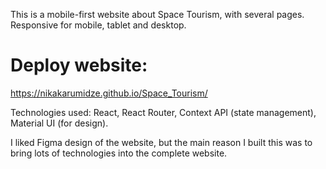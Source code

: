 This is a mobile-first website about Space Tourism, with several pages.
Responsive for mobile, tablet and desktop.

# Deploy website:
https://nikakarumidze.github.io/Space_Tourism/

Technologies used:
React, React Router, Context API (state management), Material UI (for design).

I liked Figma design of the website, but the main reason I built this was to bring lots of technologies into the complete website.
